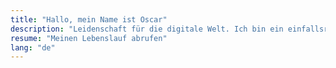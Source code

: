 ```yaml
---
title: "Hallo, mein Name ist Oscar"
description: "Leidenschaft für die digitale Welt. Ich bin ein einfallsreicher und neugieriger Mensch, der gerne neue Technologien lernt und sich immer weiter in den Sektor vertieft. Auf der Suche nach neuen Möglichkeiten, mich persönlich weiterzuentwickeln."
resume: "Meinen Lebenslauf abrufen"
lang: "de"
---
```

